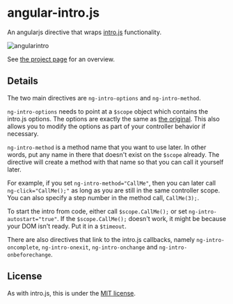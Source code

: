 angular-intro.js
================

An angularjs directive that wraps [intro.js](http://usablica.github.io/intro.js/) functionality.

![angularintro](http://farm8.staticflickr.com/7382/9741892196_ccc16b8a16_o.png)

See [the project page](http://code.mendhak.com/angular-intro.js/) for an overview.


## Details

The two main directives are `ng-intro-options` and `ng-intro-method`.

`ng-intro-options` needs to point at a `$scope` object which contains the intro.js options. The options are exactly the same as [the original](https://github.com/usablica/intro.js#options).  This also allows you to modify the options as part of your controller behavior if necessary.

`ng-intro-method` is a method name that you want to use later.  In other words, put any name in there that doesn't exist on the `$scope` already.  The directive will create a method with that name so that you can call it yourself later.

For example, if you set `ng-intro-method="CallMe"`, then you can later call `ng-click="CallMe();"` as long as you are still in the same controller scope.  You can also specify a step number in the method call, `CallMe(3);`.

To start the intro from code, either call `$scope.CallMe();` or set `ng-intro-autostart="true"`.  If the `$scope.CallMe();` doesn't work, it might be because your DOM isn't ready. Put it in a `$timeout`.

There are also directives that link to the intro.js callbacks, namely `ng-intro-oncomplete`, `ng-intro-onexit`, `ng-intro-onchange` and `ng-intro-onbeforechange`.


## License

As with intro.js, this is under the [MIT license](https://github.com/mendhak/angular-intro.js/blob/master/LICENSE).






